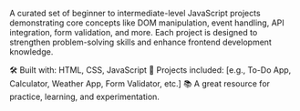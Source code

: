 A curated set of beginner to intermediate-level JavaScript projects demonstrating core concepts like DOM manipulation, event handling, API integration, form validation, and more. Each project is designed to strengthen problem-solving skills and enhance frontend development knowledge.

🛠️ Built with: HTML, CSS, JavaScript
🎯 Projects included: [e.g., To-Do App, Calculator, Weather App, Form Validator, etc.]
📚 A great resource for practice, learning, and experimentation.
